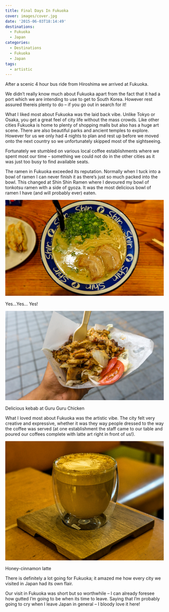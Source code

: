 ```yaml
---
title: Final Days In Fukuoka
cover: images/cover.jpg
date: '2015-06-03T18:14:49'
destinations:
  - Fukuoka
  - Japan
categories:
  - Destinations
  - Fukuoka
  - Japan
tags:
  - artistic
---
```

After a scenic 4 hour bus ride from Hiroshima we arrived at Fukuoka.

We didn’t really know much about Fukuoka apart from the fact that it had a port which we are intending to use to get to South Korea. However rest assured thereis plenty to do – if you go out in search for it!

What I liked most about Fukuoka was the laid back vibe. Unlike Tokyo or Osaka, you get a great feel of city life without the mass crowds. Like other cities Fukuoka is home to plenty of shopping malls but also has a huge art scene. There are also beautiful parks and ancient temples to explore. However for us we only had 4 nights to plan and rest up before we moved onto the next country so we unfortunately skipped most of the sightseeing.

Fortunately we stumbled on various local coffee establishments where we spent most our time – something we could not do in the other cities as it was just too busy to find available seats.

The ramen in Fukuoka exceeded its reputation. Normally when I tuck into a bowl of ramen I can never finish it as there’s just so much packed into the bowl. This changed at Shin Shin Ramen where I devoured my bowl of tonkotsu ramen with a side of gyoza. It was the most delicious bowl of ramen I have (and will probably ever) eaten.

![](images/shinshinramen.jpg)

Yes…Yes… Yes!

![](images/18226036970_ab058d96ea_k_d.jpg)

Delicious kebab at Guru Guru Chicken

What I loved most about Fukuoka was the artistic vibe. The city felt very creative and expressive, whether it was they way people dressed to the way the coffee was served (at one establishment the staff came to our table and poured our coffees complete with latte art right in front of us!).

![](images/cofffefukuoka.jpg)

Honey-cinnamon latte

There is definitely a lot going for Fukuoka; it amazed me how every city we visited in Japan had its own flair.

Our visit in Fukuoka was short but so worthwhile – I can already foresee how gutted I’m going to be when its time to leave. Saying that I’m probably going to cry when I leave Japan in general – I bloody love it here!
